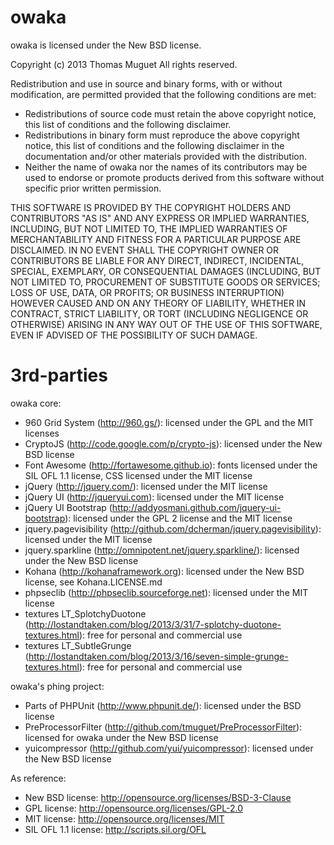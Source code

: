 owaka
=====

owaka is licensed under the New BSD license.

Copyright (c) 2013 Thomas Muguet
All rights reserved.

Redistribution and use in source and binary forms, with or without modification, are permitted provided that the following conditions are met:

* Redistributions of source code must retain the above copyright notice, this list of conditions and the following disclaimer.
* Redistributions in binary form must reproduce the above copyright notice, this list of conditions and the following disclaimer in the documentation and/or other materials provided with the distribution.
* Neither the name of owaka nor the names of its contributors may be used to endorse or promote products derived from this software without specific prior written permission.

THIS SOFTWARE IS PROVIDED BY THE COPYRIGHT HOLDERS AND CONTRIBUTORS "AS IS" AND ANY EXPRESS OR IMPLIED WARRANTIES, INCLUDING, BUT NOT LIMITED TO, THE IMPLIED WARRANTIES OF MERCHANTABILITY AND FITNESS FOR A PARTICULAR PURPOSE ARE DISCLAIMED. IN NO EVENT SHALL THE COPYRIGHT OWNER OR CONTRIBUTORS BE LIABLE FOR ANY DIRECT, INDIRECT, INCIDENTAL, SPECIAL, EXEMPLARY, OR CONSEQUENTIAL DAMAGES (INCLUDING, BUT NOT LIMITED TO, PROCUREMENT OF SUBSTITUTE GOODS OR SERVICES; LOSS OF USE, DATA, OR PROFITS; OR BUSINESS INTERRUPTION) HOWEVER CAUSED AND ON ANY THEORY OF LIABILITY, WHETHER IN CONTRACT, STRICT LIABILITY, OR TORT (INCLUDING NEGLIGENCE OR OTHERWISE) ARISING IN ANY WAY OUT OF THE USE OF THIS SOFTWARE, EVEN IF ADVISED OF THE POSSIBILITY OF SUCH DAMAGE.



3rd-parties
===========

owaka core:
* 960 Grid System (http://960.gs/): licensed under the GPL and the MIT licenses
* CryptoJS (http://code.google.com/p/crypto-js): licensed under the New BSD license
* Font Awesome (http://fortawesome.github.io): fonts licensed under the SIL OFL 1.1 license, CSS licensed under the MIT license
* jQuery (http://jquery.com/): licensed under the MIT license
* jQuery UI (http://jqueryui.com): licensed under the MIT license
* jQuery UI Bootstrap (http://addyosmani.github.com/jquery-ui-bootstrap): licensed under the GPL 2 license and the MIT license
* jquery.pagevisibility (http://github.com/dcherman/jquery.pagevisibility): licensed under the MIT license
* jquery.sparkline (http://omnipotent.net/jquery.sparkline/): licensed under the New BSD license
* Kohana (http://kohanaframework.org): licensed under the New BSD license, see Kohana.LICENSE.md
* phpseclib (http://phpseclib.sourceforge.net): licensed under the MIT license
* textures LT_SplotchyDuotone (http://lostandtaken.com/blog/2013/3/31/7-splotchy-duotone-textures.html): free for personal and commercial use
* textures LT_SubtleGrunge (http://lostandtaken.com/blog/2013/3/16/seven-simple-grunge-textures.html): free for personal and commercial use

owaka's phing project:
* Parts of PHPUnit (http://www.phpunit.de/): licensed under the BSD license
* PreProcessorFilter (http://github.com/tmuguet/PreProcessorFilter): licensed for owaka under the New BSD license
* yuicompressor (http://github.com/yui/yuicompressor): licensed under the New BSD license


As reference:
* New BSD license: http://opensource.org/licenses/BSD-3-Clause
* GPL license: http://opensource.org/licenses/GPL-2.0
* MIT license: http://opensource.org/licenses/MIT
* SIL OFL 1.1 license: http://scripts.sil.org/OFL
